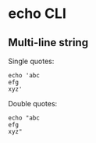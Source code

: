 # echo CLI

## Multi-line string

Single quotes:
```
echo 'abc
efg
xyz'
```

Double quotes:
```
echo "abc
efg
xyz"
```
